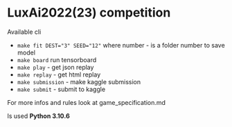 # LuxAi2022(23) competition

Available cli

- `make fit DEST="3" SEED="12"` where number - is a folder number to save model
- `make board` run tensorboard
- `make play` - get json replay
- `make replay` - get html replay
- `make submission` - make kaggle submission
- `make submit` - submit to kaggle

For more infos and rules look at game_specification.md

Is used **Python 3.10.6**
